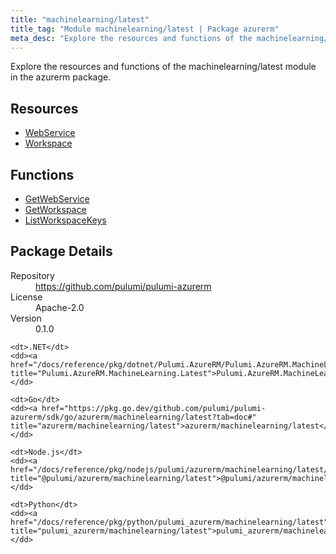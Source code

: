 ```yaml
---
title: "machinelearning/latest"
title_tag: "Module machinelearning/latest | Package azurerm"
meta_desc: "Explore the resources and functions of the machinelearning/latest module in the azurerm package."
---
```


<!-- WARNING: this file was generated by Pulumi Docs Generator. -->
<!-- Do not edit by hand unless you're certain you know what you are doing! -->

Explore the resources and functions of the machinelearning/latest module in the azurerm package.

<h2 id="resources">Resources</h2>
<ul class="api">
    <li><a href="webservice" title="WebService"><span class="symbol resource"></span>WebService</a></li>
    <li><a href="workspace" title="Workspace"><span class="symbol resource"></span>Workspace</a></li>
</ul>

<h2 id="functions">Functions</h2>
<ul class="api">
    <li><a href="getwebservice" title="GetWebService"><span class="symbol function"></span>GetWebService</a></li>
    <li><a href="getworkspace" title="GetWorkspace"><span class="symbol function"></span>GetWorkspace</a></li>
    <li><a href="listworkspacekeys" title="ListWorkspaceKeys"><span class="symbol function"></span>ListWorkspaceKeys</a></li>
</ul>

<h2 id="package-details">Package Details</h2>
<dl class="package-details">
	<dt>Repository</dt>
	<dd><a href="https://github.com/pulumi/pulumi-azurerm">https://github.com/pulumi/pulumi-azurerm</a></dd>
	<dt>License</dt>
	<dd>Apache-2.0</dd>
	<dt>Version</dt>
	<dd>0.1.0</dd>
</dl>



<dl class="tabular">

    <dt>.NET</dt>
    <dd><a href="/docs/reference/pkg/dotnet/Pulumi.AzureRM/Pulumi.AzureRM.MachineLearning.Latest.html" title="Pulumi.AzureRM.MachineLearning.Latest">Pulumi.AzureRM.MachineLearning.Latest</a></dd>

    <dt>Go</dt>
    <dd><a href="https://pkg.go.dev/github.com/pulumi/pulumi-azurerm/sdk/go/azurerm/machinelearning/latest?tab=doc#" title="azurerm/machinelearning/latest">azurerm/machinelearning/latest</a></dd>

    <dt>Node.js</dt>
    <dd><a href="/docs/reference/pkg/nodejs/pulumi/azurerm/machinelearning/latest/#" title="@pulumi/azurerm/machinelearning/latest">@pulumi/azurerm/machinelearning/latest</a></dd>

    <dt>Python</dt>
    <dd><a href="/docs/reference/pkg/python/pulumi_azurerm/machinelearning/latest" title="pulumi_azurerm/machinelearning/latest">pulumi_azurerm/machinelearning/latest</a></dd>

</dl>

